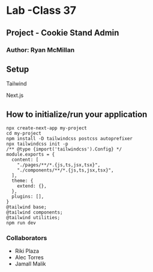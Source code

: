 # Lab -Class 37
## Project - Cookie Stand Admin
### Author: Ryan McMillan

## Setup 
Tailwind

Next.js

## How to initialize/run your application
```
npx create-next-app my-project
cd my-project
npm install -D tailwindcss postcss autoprefixer
npx tailwindcss init -p
/** @type {import('tailwindcss').Config} */
module.exports = {
  content: [
    "./pages/**/*.{js,ts,jsx,tsx}",
    "./components/**/*.{js,ts,jsx,tsx}",
  ],
  theme: {
    extend: {},
  },
  plugins: [],
}
@tailwind base;
@tailwind components;
@tailwind utilities;
npm run dev
```

### Collaborators 
- Riki Plaza
- Alec Torres
- Jamall Malik